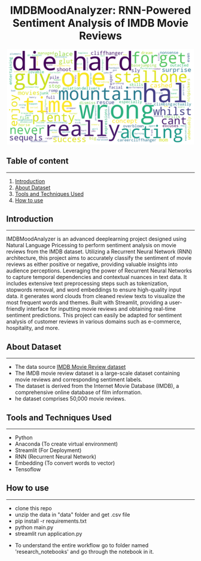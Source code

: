 # <div align="center">IMDBMoodAnalyzer: RNN-Powered Sentiment Analysis of IMDB Movie Reviews</div>
<div align="center">
  <img src="readme_data\output.png" alt="Designer" width="500"/>
</div>

## Table of content
--------------
1. [Introduction](#introduction)
2. [About Dataset](#about-dataset)
3. [Tools and Techniques Used](#tools-and-techniques-used)
4. [How to use](#how-to-use)

## Introduction
--------------
IMDBMoodAnalyzer is an advanced deeplearning project designed using Natural Language Pricessing to perform sentiment analysis on movie reviews from the IMDB dataset. Utilizing a Recurrent Neural Network (RNN) architecture, this project aims to accurately classify the sentiment of movie reviews as either positive or negative, providing valuable insights into audience perceptions. Leveraging the power of Recurrent Neural Networks to capture temporal dependencies and contextual nuances in text data. It includes extensive text preprocessing steps such as tokenization, stopwords removal, and word embeddings to ensure high-quality input data. it generates word clouds from cleaned review texts to visualize the most frequent words and themes. Built with Streamlit, providing a user-friendly interface for inputting movie reviews and obtaining real-time sentiment predictions. This project can easily be adapted for sentiment analysis of customer reviews in various domains such as e-commerce, hospitality, and more.

## About Dataset
----------------
* The data source [IMDB Movie Review dataset](https://www.kaggle.com/datasets/lakshmi25npathi/imdb-dataset-of-50k-movie-reviews)
* The IMDB movie review dataset is a large-scale dataset containing movie reviews and corresponding sentiment labels.
* The dataset is derived from the Internet Movie Database (IMDB), a comprehensive online database of film information.
* he dataset comprises 50,000 movie reviews.

## Tools and Techniques Used
----------------------------
* Python
* Anaconda (To create virtual environment)
* Streamlit (For Deployment)
* RNN (Recurrent Neural Network)
* Embedding (To convert words to vector)
* Tensoflow

## How to use
-------------
- clone this repo
- unzip the data in "data" folder and get .csv file
- pip install -r requirements.txt
- python main.py
- streamlit run application.py
* To understand the entire workflow go to folder named 'research_notebooks' and go through the notebook in it.
